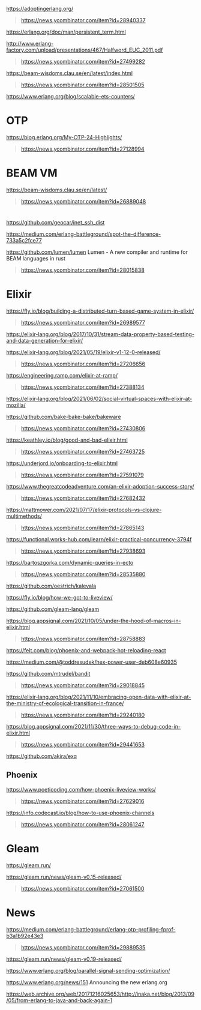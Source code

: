 https://adoptingerlang.org/
> https://news.ycombinator.com/item?id=28940337

https://erlang.org/doc/man/persistent_term.html

http://www.erlang-factory.com/upload/presentations/467/Halfword_EUC_2011.pdf
> https://news.ycombinator.com/item?id=27499282

https://beam-wisdoms.clau.se/en/latest/index.html
> https://news.ycombinator.com/item?id=28501505

https://www.erlang.org/blog/scalable-ets-counters/

# OTP
https://blog.erlang.org/My-OTP-24-Highlights/
> https://news.ycombinator.com/item?id=27128994

# BEAM VM
https://beam-wisdoms.clau.se/en/latest/
> https://news.ycombinator.com/item?id=26889048

#
https://github.com/geocar/inet_ssh_dist

https://medium.com/erlang-battleground/spot-the-difference-733a5c2fce77

https://github.com/lumen/lumen Lumen - A new compiler and runtime for BEAM languages in rust
> https://news.ycombinator.com/item?id=28015838

# Elixir

https://fly.io/blog/building-a-distributed-turn-based-game-system-in-elixir/
> https://news.ycombinator.com/item?id=26989577

https://elixir-lang.org/blog/2017/10/31/stream-data-property-based-testing-and-data-generation-for-elixir/

https://elixir-lang.org/blog/2021/05/19/elixir-v1-12-0-released/
> https://news.ycombinator.com/item?id=27206656

https://engineering.ramp.com/elixir-at-ramp/
> https://news.ycombinator.com/item?id=27388134

https://elixir-lang.org/blog/2021/06/02/social-virtual-spaces-with-elixir-at-mozilla/

https://github.com/bake-bake-bake/bakeware
> https://news.ycombinator.com/item?id=27430806

https://keathley.io/blog/good-and-bad-elixir.html
> https://news.ycombinator.com/item?id=27463725

https://underjord.io/onboarding-to-elixir.html
> https://news.ycombinator.com/item?id=27591079

https://www.thegreatcodeadventure.com/an-elixir-adoption-success-story/
> https://news.ycombinator.com/item?id=27682432

https://mattmower.com/2021/07/17/elixir-protocols-vs-clojure-multimethods/
> https://news.ycombinator.com/item?id=27865143

https://functional.works-hub.com/learn/elixir-practical-concurrency-3794f
> https://news.ycombinator.com/item?id=27938693

https://bartoszgorka.com/dynamic-queries-in-ecto
> https://news.ycombinator.com/item?id=28535880

https://github.com/oestrich/kalevala

https://fly.io/blog/how-we-got-to-liveview/

https://github.com/gleam-lang/gleam

https://blog.appsignal.com/2021/10/05/under-the-hood-of-macros-in-elixir.html
> https://news.ycombinator.com/item?id=28758883

https://felt.com/blog/phoenix-and-webpack-hot-reloading-react

https://medium.com/@toddresudek/hex-power-user-deb608e60935

https://github.com/mtrudel/bandit
> https://news.ycombinator.com/item?id=29018845

https://elixir-lang.org/blog/2021/11/10/embracing-open-data-with-elixir-at-the-ministry-of-ecological-transition-in-france/
> https://news.ycombinator.com/item?id=29240180

https://blog.appsignal.com/2021/11/30/three-ways-to-debug-code-in-elixir.html
> https://news.ycombinator.com/item?id=29441653

https://github.com/akira/exq

## Phoenix
https://www.poeticoding.com/how-phoenix-liveview-works/
> https://news.ycombinator.com/item?id=27629016

https://info.codecast.io/blog/how-to-use-phoenix-channels
> https://news.ycombinator.com/item?id=28061247

# Gleam
https://gleam.run/

https://gleam.run/news/gleam-v0.15-released/
> https://news.ycombinator.com/item?id=27061500

# News
https://medium.com/erlang-battleground/erlang-otp-profiling-fprof-b3a1b92e43e3
> https://news.ycombinator.com/item?id=29889535

https://gleam.run/news/gleam-v0.19-released/

https://www.erlang.org/blog/parallel-signal-sending-optimization/

https://www.erlang.org/news/151 Announcing the new erlang.org

https://web.archive.org/web/20171216025653/http://inaka.net/blog/2013/09/05/from-erlang-to-java-and-back-again-1